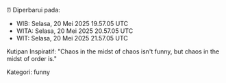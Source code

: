 ⏰ Diperbarui pada:
- WIB: Selasa, 20 Mei 2025 19.57.05 UTC
- WITA: Selasa, 20 Mei 2025 20.57.05 UTC
- WIT: Selasa, 20 Mei 2025 21.57.05 UTC

Kutipan Inspiratif:
"Chaos in the midst of chaos isn't funny, but chaos in the midst of order is."


Kategori: funny

